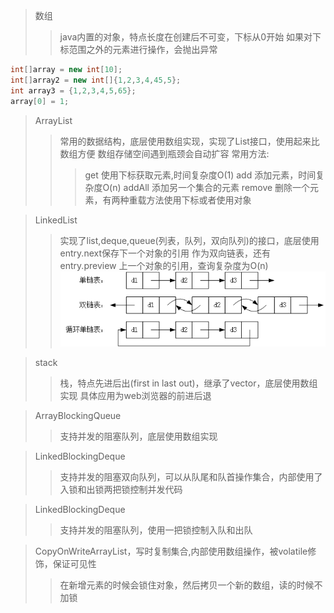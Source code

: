 >数组
>>java内置的对象，特点长度在创建后不可变，下标从0开始
>>如果对下标范围之外的元素进行操作，会抛出异常
```java
int[]array = new int[10];
int[]array2 = new int[]{1,2,3,4,45,5};
int array3 = {1,2,3,4,5,65};
array[0] = 1;
```

>ArrayList
>>常用的数据结构，底层使用数组实现，实现了List接口，使用起来比数组方便
数组存储空间遇到瓶颈会自动扩容
>>常用方法:
>>>get 使用下标获取元素,时间复杂度O(1)
>>>add 添加元素，时间复杂度O(n)
>>>addAll 添加另一个集合的元素 
>>>remove 删除一个元素，有两种重载方法使用下标或者使用对象


>LinkedList
>>实现了list,deque,queue(列表，队列，双向队列)的接口，底层使用entry.next保存下一个对象的引用
作为双向链表，还有entry.preview 上一个对象的引用，查询复杂度为O(n)
![链表](../pic/linkedlist.png)

>stack
>>栈，特点先进后出(first in last out)，继承了vector，底层使用数组实现
具体应用为web浏览器的前进后退

>ArrayBlockingQueue
>>支持并发的阻塞队列，底层使用数组实现

>LinkedBlockingDeque
>>支持并发的阻塞双向队列，可以从队尾和队首操作集合，内部使用了入锁和出锁两把锁控制并发代码

>LinkedBlockingDeque
>>支持并发的阻塞队列，使用一把锁控制入队和出队

>CopyOnWriteArrayList，写时复制集合,内部使用数组操作，被volatile修饰，保证可见性
>>在新增元素的时候会锁住对象，然后拷贝一个新的数组，读的时候不加锁

    

  